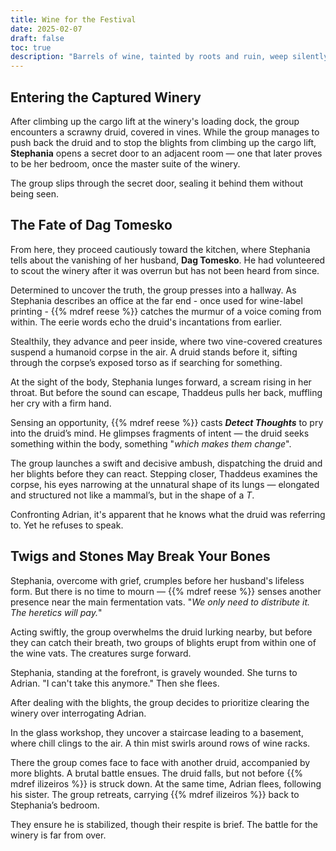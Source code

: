 ```yaml
---
title: Wine for the Festival
date: 2025-02-07
draft: false
toc: true
description: "Barrels of wine, tainted by roots and ruin, weep silently."
---
```


## Entering the Captured Winery

After climbing up the cargo lift at the winery's loading dock, the group encounters a scrawny druid, covered in vines.
While the group manages to push back the druid and to stop the blights from climbing up the cargo lift, **Stephania** opens
a secret door to an adjacent room — one that later proves to be her bedroom, once the master suite of the winery.

The group slips through the secret door, sealing it behind them without being seen.

## The Fate of Dag Tomesko

From here, they proceed cautiously toward the kitchen, where Stephania tells about the vanishing of her husband, **Dag Tomesko**. 
He had volunteered to scout the winery after it was overrun but has not been heard from since.

Determined to uncover the truth, the group presses into a hallway. 
As Stephania describes an office at the far end - once used for wine-label printing - {{% mdref reese %}} catches the murmur of a 
voice coming from within. The eerie words echo the druid's incantations from earlier.

Stealthily, they advance and peer inside, where two vine-covered creatures suspend a humanoid corpse in the air. 
A druid stands before it, sifting through the corpse’s exposed torso as if searching for something.

At the sight of the body, Stephania lunges forward, a scream rising in her throat. 
But before the sound can escape, Thaddeus pulls her back, muffling her cry with a firm hand.

Sensing an opportunity, {{% mdref reese %}} casts _**Detect Thoughts**_ to pry into the druid’s mind. He glimpses fragments of intent — the 
druid seeks something within the body, something "_which makes them change_".

The group launches a swift and decisive ambush, dispatching the druid and her blights before they can react. 
Stepping closer, Thaddeus examines the corpse, his eyes narrowing at the unnatural shape of its lungs — elongated and 
structured not like a mammal’s, but in the shape of a _T_.

Confronting Adrian, it's apparent that he knows what the druid was referring to. Yet he refuses to speak.

## Twigs and Stones May Break Your Bones

Stephania, overcome with grief, crumples before her husband's lifeless form. But there is no time to mourn — {{% mdref reese %}} senses 
another presence near the main fermentation vats. "_We only need to distribute it. The heretics will pay._"

Acting swiftly, the group overwhelms the druid lurking nearby, but before they can catch their breath, two groups of 
blights erupt from within one of the wine vats. The creatures surge forward.

Stephania, standing at the forefront, is gravely wounded. 
She turns to Adrian. "I can't take this anymore." Then she flees.

After dealing with the blights, the group decides to prioritize clearing the winery over interrogating Adrian. 

In the glass workshop, they uncover a staircase leading to a basement, where chill clings to the air. 
A thin mist swirls around rows of wine racks.

There the group comes face to face with another druid, accompanied by more blights. 
A brutal battle ensues. The druid falls, but not before {{% mdref ilizeiros %}} is struck down.
At the same time, Adrian flees, following his sister. The group retreats, carrying {{% mdref ilizeiros %}} back to Stephania’s bedroom. 

They ensure he is stabilized, though their respite is brief. The battle for the winery is far from over.

